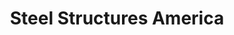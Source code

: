 ---
title: "Steel Structures America"
url: /spokane-valley/steel-structures-america/
shop: Mieten
---
